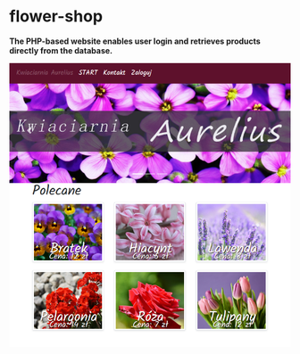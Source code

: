 # flower-shop
**The PHP-based website enables user login and retrieves products directly from the database.**

![Opis obrazu](https://github.com/kat4s/flower-shop/blob/main/kwiaciarnia/view.PNG)
